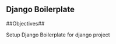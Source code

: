 **Django Boilerplate**
----------------------------------------

##Objectives##

Setup Django Boilerplate for django project
